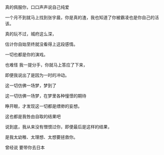 







真的佩服你，口口声声说自己纯爱

一个月不到就马上找到张宇晨，你是真的渣，我也知道了你被霸凌也是你自己的活该。

真的玩不过，城府这么深，





估计你自始至终就没看得上这段感情。

一切也都是你的演戏。

也难怪 我一提分手，你就马上答应了下来，

即便我说出了是因为一时的冲动。



这一切仿佛一场梦，梦到了







这一切彷佛一场梦，在梦里各种憧憬的期待

睁开眼，才发现这一切都是缥缈的妄想。



这也都是我咎由自取的结果吧

说到底，我从来没有憎恨过你，即便最后是这样的结果，

是我太幼稚、太理想、太想要拯救你。



曾经说 要带你去日本

